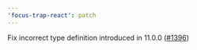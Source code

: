 ```yaml
---
'focus-trap-react': patch
---
```


Fix incorrect type definition introduced in 11.0.0 ([#1396](https://github.com/focus-trap/focus-trap-react/issues/1396))
